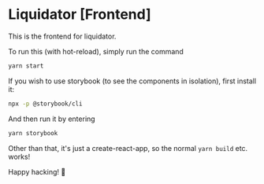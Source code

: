 # Liquidator [Frontend]

This is the frontend for liquidator.

To run this (with hot-reload), simply run the command

```bash
yarn start
```

If you wish to use storybook (to see the components in isolation), first install it:

```bash
npx -p @storybook/cli
```

And then run it by entering

```bash
yarn storybook
```

Other than that, it's just a create-react-app, so the normal `yarn build` etc. works!

Happy hacking! :tada: